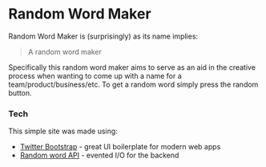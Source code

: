 # Random Word Maker

Random Word Maker is (surprisingly) as its name implies:

> A random word maker

Specifically this random word maker aims to serve as an aid in the creative process when wanting to come up with a name for a team/product/business/etc.
To get a random word simply press the random button.

### Tech

This simple site was made using:

* [Twitter Bootstrap] - great UI boilerplate for modern web apps
* [Random word API] - evented I/O for the backend


[Twitter Bootstrap]:http://twitter.github.com/bootstrap/
[Random word API]:http://randomword.setgetgo.com/
